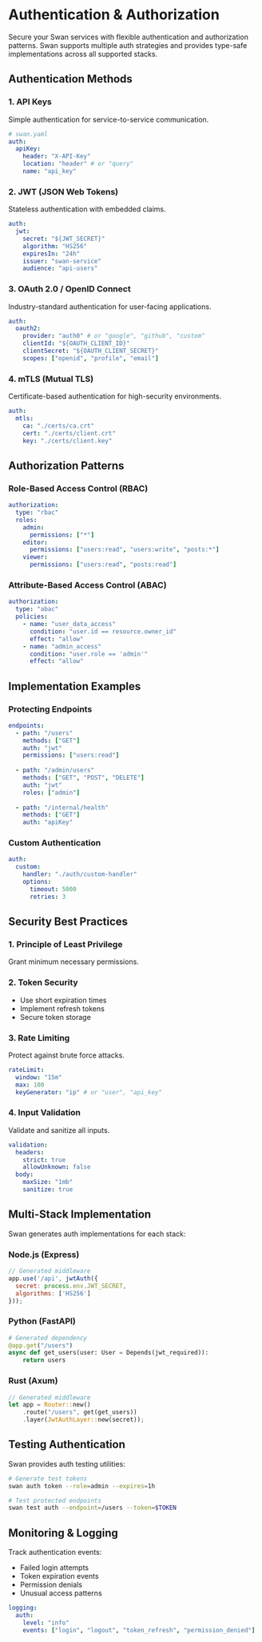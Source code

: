 # Authentication & Authorization

Secure your Swan services with flexible authentication and authorization patterns. Swan supports multiple auth strategies and provides type-safe implementations across all supported stacks.

## Authentication Methods

### 1. API Keys
Simple authentication for service-to-service communication.

```yaml
# swan.yaml
auth:
  apiKey:
    header: "X-API-Key"
    location: "header" # or "query"
    name: "api_key"
```

### 2. JWT (JSON Web Tokens)
Stateless authentication with embedded claims.

```yaml
auth:
  jwt:
    secret: "${JWT_SECRET}"
    algorithm: "HS256"
    expiresIn: "24h"
    issuer: "swan-service"
    audience: "api-users"
```

### 3. OAuth 2.0 / OpenID Connect
Industry-standard authentication for user-facing applications.

```yaml
auth:
  oauth2:
    provider: "auth0" # or "google", "github", "custom"
    clientId: "${OAUTH_CLIENT_ID}"
    clientSecret: "${OAUTH_CLIENT_SECRET}"
    scopes: ["openid", "profile", "email"]
```

### 4. mTLS (Mutual TLS)
Certificate-based authentication for high-security environments.

```yaml
auth:
  mtls:
    ca: "./certs/ca.crt"
    cert: "./certs/client.crt"
    key: "./certs/client.key"
```

## Authorization Patterns

### Role-Based Access Control (RBAC)

```yaml
authorization:
  type: "rbac"
  roles:
    admin:
      permissions: ["*"]
    editor:
      permissions: ["users:read", "users:write", "posts:*"]
    viewer:
      permissions: ["users:read", "posts:read"]
```

### Attribute-Based Access Control (ABAC)

```yaml
authorization:
  type: "abac"
  policies:
    - name: "user_data_access"
      condition: "user.id == resource.owner_id"
      effect: "allow"
    - name: "admin_access"
      condition: "user.role == 'admin'"
      effect: "allow"
```

## Implementation Examples

### Protecting Endpoints

```yaml
endpoints:
  - path: "/users"
    methods: ["GET"]
    auth: "jwt"
    permissions: ["users:read"]
  
  - path: "/admin/users"
    methods: ["GET", "POST", "DELETE"]
    auth: "jwt"
    roles: ["admin"]
  
  - path: "/internal/health"
    methods: ["GET"]
    auth: "apiKey"
```

### Custom Authentication

```yaml
auth:
  custom:
    handler: "./auth/custom-handler"
    options:
      timeout: 5000
      retries: 3
```

## Security Best Practices

### 1. Principle of Least Privilege
Grant minimum necessary permissions.

### 2. Token Security
- Use short expiration times
- Implement refresh tokens
- Secure token storage

### 3. Rate Limiting
Protect against brute force attacks.

```yaml
rateLimit:
  window: "15m"
  max: 100
  keyGenerator: "ip" # or "user", "api_key"
```

### 4. Input Validation
Validate and sanitize all inputs.

```yaml
validation:
  headers:
    strict: true
    allowUnknown: false
  body:
    maxSize: "1mb"
    sanitize: true
```

## Multi-Stack Implementation

Swan generates auth implementations for each stack:

### Node.js (Express)
```javascript
// Generated middleware
app.use('/api', jwtAuth({
  secret: process.env.JWT_SECRET,
  algorithms: ['HS256']
}));
```

### Python (FastAPI)
```python
# Generated dependency
@app.get("/users")
async def get_users(user: User = Depends(jwt_required)):
    return users
```

### Rust (Axum)
```rust
// Generated middleware
let app = Router::new()
    .route("/users", get(get_users))
    .layer(JwtAuthLayer::new(secret));
```

## Testing Authentication

Swan provides auth testing utilities:

```bash
# Generate test tokens
swan auth token --role=admin --expires=1h

# Test protected endpoints
swan test auth --endpoint=/users --token=$TOKEN
```

## Monitoring & Logging

Track authentication events:

- Failed login attempts
- Token expiration events
- Permission denials
- Unusual access patterns

```yaml
logging:
  auth:
    level: "info"
    events: ["login", "logout", "token_refresh", "permission_denied"]
```